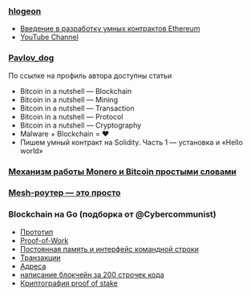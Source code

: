 ### [hlogeon](https://habrahabr.ru/users/hlogeon/posts/)
* [Введение в разработку умных контрактов Ethereum ](https://habrahabr.ru/post/335710/)
* [YouTube Channel](https://www.youtube.com/channel/UCvM_xrH2R906KI92btZMYog)

### [Pavlov_dog](https://habrahabr.ru/users/Pavlov_dog/)
По ссылке на профиль автора доступны статьи
* Bitcoin in a nutshell — Blockchain
* Bitcoin in a nutshell — Mining
* Bitcoin in a nutshell — Transaction
* Bitcoin in a nutshell — Protocol
* Bitcoin in a nutshell — Cryptography
* Malware + Blockchain = ❤️
* Пишем умный контракт на Solidity. Часть 1 — установка и «Hello world»
### [Механизм работы Monero и Bitcoin простыми словами](https://xmr.ru/threads/71/)
### [Mesh-роутер — это просто](https://habrahabr.ru/post/277721/)

### Blockchain на Go (подборка от @Cybercommunist)

* [Прототип](https://habr.com/post/348672/)
* [Proof-of-Work](https://habr.com/post/350804/)
* [Постоянная память и интерфейс командной строки](https://habr.com/post/351296/)
* [Транзакции](https://habr.com/post/351752/)
* [Адреса](https://habr.com/post/351834/)
* [написание блокчейн за 200 строчек кода](https://habr.com/post/347930/)
* [Криптография proof of stake](https://habr.com/post/265561/)
